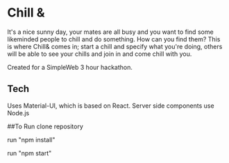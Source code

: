 # Chill &

It's a nice sunny day, your mates are all busy and you want to find some likeminded people to chill and do something. How can you find them? This is where Chill& comes in; start a chill and specify what you're doing, others will be able to see your chills and join in and come chill with you.

Created for a SimpleWeb 3 hour hackathon.


## Tech

Uses Material-UI, which is based on React.
Server side components use Node.js

##To Run
clone repository

run "npm install"

run "npm start"